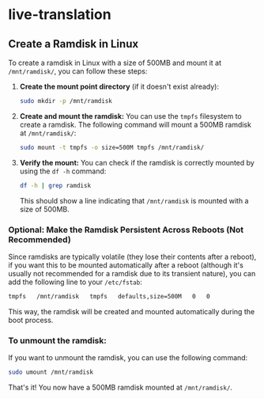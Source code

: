 # live-translation


## Create a Ramdisk in Linux
To create a ramdisk in Linux with a size of 500MB and mount it at `/mnt/ramdisk/`, you can follow these steps:

1. **Create the mount point directory** (if it doesn't exist already):
   ```bash
   sudo mkdir -p /mnt/ramdisk
   ```

2. **Create and mount the ramdisk:**
   You can use the `tmpfs` filesystem to create a ramdisk. The following command will mount a 500MB ramdisk at `/mnt/ramdisk/`:
   ```bash
   sudo mount -t tmpfs -o size=500M tmpfs /mnt/ramdisk/
   ```

3. **Verify the mount:**
   You can check if the ramdisk is correctly mounted by using the `df -h` command:
   ```bash
   df -h | grep ramdisk
   ```

   This should show a line indicating that `/mnt/ramdisk` is mounted with a size of 500MB.

### Optional: Make the Ramdisk Persistent Across Reboots (Not Recommended)

Since ramdisks are typically volatile (they lose their contents after a reboot), if you want this to be mounted automatically after a reboot (although it's usually not recommended for a ramdisk due to its transient nature), you can add the following line to your `/etc/fstab`:

```bash
tmpfs   /mnt/ramdisk   tmpfs   defaults,size=500M   0   0
```

This way, the ramdisk will be created and mounted automatically during the boot process.

### To unmount the ramdisk:

If you want to unmount the ramdisk, you can use the following command:

```bash
sudo umount /mnt/ramdisk
```

That's it! You now have a 500MB ramdisk mounted at `/mnt/ramdisk/`.